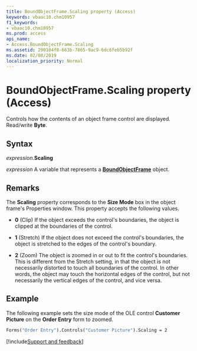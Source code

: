```yaml
---
title: BoundObjectFrame.Scaling property (Access)
keywords: vbaac10.chm10957
f1_keywords:
- vbaac10.chm10957
ms.prod: access
api_name:
- Access.BoundObjectFrame.Scaling
ms.assetid: 290104f8-663b-7865-9ac9-6dc6feb5b92f
ms.date: 02/08/2019
localization_priority: Normal
---
```



# BoundObjectFrame.Scaling property (Access)

Controls how the contents of an object frame control are displayed. Read/write **Byte**.


## Syntax

_expression_.**Scaling**

_expression_ A variable that represents a **[BoundObjectFrame](Access.BoundObjectFrame.md)** object.


## Remarks

The **Scaling** property corresponds to the **Size Mode** box in the object frame's Properties window. This property accepts the following values.

- **0** (Clip) If the object exceeds the control's boundaries, the object is clipped at the boundaries of the control.
    
- **1** (Stretch) If the object does not exceed the control's boundaries, the object is stretched to the edges of the control's boundary.
    
- **2** (Zoom) The object is zoomed in or out to fit the control's boundaries. This is different from the Stretch setting, in that the object is not necessarily distorted to touch all boundaries of the control. In other words, the object may touch the horizontal edges of the control, but not necessarily the vertical edges of the control, and vice versa.
    

## Example

The following example sets the size mode of the OLE control **Customer Picture** on the **Order Entry** form to zoomed.


```vb
Forms("Order Entry").Controls("Customer Picture").Scaling = 2
```




[!include[Support and feedback](~/includes/feedback-boilerplate.md)]